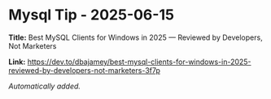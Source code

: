 # Mysql Tip - 2025-06-15

**Title:** Best MySQL Clients for Windows in 2025 — Reviewed by Developers, Not Marketers

**Link:** https://dev.to/dbajamey/best-mysql-clients-for-windows-in-2025-reviewed-by-developers-not-marketers-3f7p

_Automatically added._
